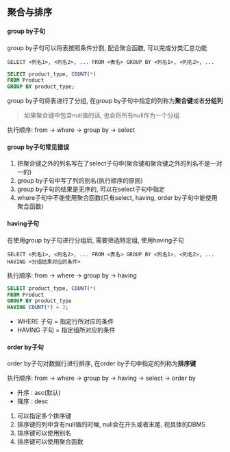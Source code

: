 ## 聚合与排序

#### group by子句

group by子句可以将表按照条件分割, 配合聚合函数, 可以完成分类汇总功能

```TEXT
SELECT <列名1>, <列名2>, ... FROM <表名> GROUP BY <列名1>, <列名2>, ...
```

```SQL
SELECT product_type, COUNT(*) 
FROM Product
GROUP BY product_type;
```

group by子句将表进行了分组, 在group by子句中指定的列称为**聚合键**或者**分组列**

> 如果聚合键中包含null值的话, 也会将所有null作为一个分组

执行顺序: from -> where -> group by -> select

#### group by子句常见错误

1. 把聚合键之外的列名写在了select子句中(聚合键和聚合键之外的列名不是一对一的)
2. group by子句中写了列的别名(执行顺序的原因)
3. group by子句的结果是无序的, 可以在select子句中指定
4. where子句中不能使用聚合函数(只有select, having, order by子句中能使用聚合函数)

#### having子句

在使用group by子句进行分组后, 需要筛选特定组, 使用having子句

```TEXT
SELECT <列名1>, <列名2>, ... FROM <表名> GROUP BY <列名1>, <列名2>, ... HAVING <分组结果对应的条件>
```

执行顺序: from -> where -> group by -> having

```SQL
SELECT product_type, COUNT(*) 
FROM Product
GROUP BY product_type 
HAVING COUNT(*) = 2;
```

- WHERE 子句 = 指定行所对应的条件 
- HAVING 子句 = 指定组所对应的条件

#### order by子句

order by子句对数据行进行排序, 在order by子句中指定的列称为**排序键**

执行顺序: from -> where -> group by -> having -> select -> order by

- 升序 : asc(默认)
- 降序 : desc

1. 可以指定多个排序键
2. 排序键的列中含有null值的时候, null会在开头或者末尾, 视具体的DBMS
3. 排序键可以使用别名
4. 排序键可以使用聚合函数
